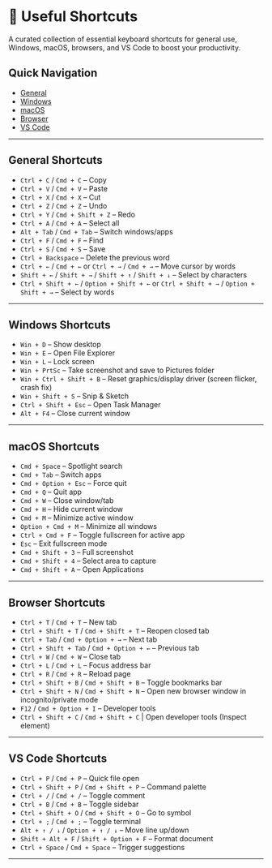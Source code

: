 # 🗿 Useful Shortcuts

A curated collection of essential keyboard shortcuts for general use, Windows, macOS, browsers, and VS Code to boost your productivity.

## Quick Navigation

- [General](#general-shortcuts)  
- [Windows](#windows-shortcuts)  
- [macOS](#macos-shortcuts)  
- [Browser](#browser-shortcuts)  
- [VS Code](#vs-code-shortcuts)  

---

## General Shortcuts

- `Ctrl + C` / `Cmd + C` – Copy  
- `Ctrl + V` / `Cmd + V` – Paste  
- `Ctrl + X` / `Cmd + X` – Cut  
- `Ctrl + Z` / `Cmd + Z` – Undo  
- `Ctrl + Y` / `Cmd + Shift + Z` – Redo  
- `Ctrl + A` / `Cmd + A` – Select all  
- `Alt + Tab` / `Cmd + Tab` – Switch windows/apps  
- `Ctrl + F` / `Cmd + F` – Find  
- `Ctrl + S` / `Cmd + S` – Save
- `Ctrl + Backspace` – Delete the previous word  
- `Ctrl + ←` / `Cmd + ←` or `Ctrl + →` / `Cmd + →` – Move cursor by words  
- `Shift + ←` / `Shift + →` / `Shift + ↑` / `Shift + ↓` – Select by characters  
- `Ctrl + Shift + ←` / `Option + Shift + ←` or `Ctrl + Shift + →` / `Option + Shift + →` – Select by words  

---

## Windows Shortcuts

- `Win + D` – Show desktop  
- `Win + E` – Open File Explorer  
- `Win + L` – Lock screen
- `Win + PrtSc` – Take screenshot and save to Pictures folder  
- `Win + Ctrl + Shift + B` – Reset graphics/display driver (screen flicker, crash fix)  
- `Win + Shift + S` – Snip & Sketch  
- `Ctrl + Shift + Esc` – Open Task Manager  
- `Alt + F4` – Close current window  

---

## macOS Shortcuts

- `Cmd + Space` – Spotlight search  
- `Cmd + Tab` – Switch apps  
- `Cmd + Option + Esc` – Force quit  
- `Cmd + Q` – Quit app  
- `Cmd + W` – Close window/tab  
- `Cmd + H` – Hide current window  
- `Cmd + M` – Minimize active window  
- `Option + Cmd + M` – Minimize all windows  
- `Ctrl + Cmd + F` – Toggle fullscreen for active app  
- `Esc` – Exit fullscreen mode  
- `Cmd + Shift + 3` – Full screenshot  
- `Cmd + Shift + 4` – Select area to capture  
- `Cmd + Shift + A` – Open Applications  

---

## Browser Shortcuts

- `Ctrl + T` / `Cmd + T` – New tab  
- `Ctrl + Shift + T` / `Cmd + Shift + T` – Reopen closed tab  
- `Ctrl + Tab` / `Cmd + Option + →` – Next tab  
- `Ctrl + Shift + Tab` / `Cmd + Option + ←` – Previous tab  
- `Ctrl + W` / `Cmd + W` – Close tab  
- `Ctrl + L` / `Cmd + L` – Focus address bar  
- `Ctrl + R` / `Cmd + R` – Reload page  
- `Ctrl + Shift + B` / `Cmd + Shift + B` – Toggle bookmarks bar
- `Ctrl + Shift + N` / `Cmd + Shift + N` – Open new browser window in incognito/private mode  
- `F12` / `Cmd + Option + I` – Developer tools
- `Ctrl + Shift + C` / `Cmd + Shift + C` | Open developer tools (Inspect element)

---

## VS Code Shortcuts

- `Ctrl + P` / `Cmd + P` – Quick file open  
- `Ctrl + Shift + P` / `Cmd + Shift + P` – Command palette  
- `Ctrl + /` / `Cmd + /` – Toggle comment  
- `Ctrl + B` / `Cmd + B` – Toggle sidebar  
- `Ctrl + Shift + O` / `Cmd + Shift + O` – Go to symbol  
- `Ctrl + ;` / `Cmd + ;` – Toggle terminal  
- `Alt + ↑ / ↓` / `Option + ↑ / ↓` – Move line up/down  
- `Shift + Alt + F` / `Shift + Option + F` – Format document  
- `Ctrl + Space` / `Cmd + Space` – Trigger suggestions  

---
